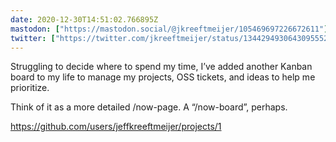```yaml
---
date: 2020-12-30T14:51:02.766895Z
mastodon: ["https://mastodon.social/@jkreeftmeijer/105469697226672611"]
twitter: ["https://twitter.com/jkreeftmeijer/status/1344294930643095552"]
---
```

Struggling to decide where to spend my time, I’ve added another Kanban board to my life to manage my projects, OSS tickets, and ideas to help me prioritize.

Think of it as a more detailed /now-page. A “/now-board”, perhaps.

https://github.com/users/jeffkreeftmeijer/projects/1
